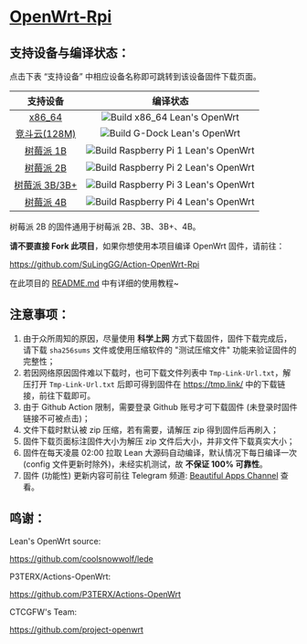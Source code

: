 # [OpenWrt-Rpi](https://github.com/SuLingGG/OpenWrt-Rpi)

## 支持设备与编译状态：

点击下表 “支持设备” 中相应设备名称即可跳转到该设备固件下载页面。

|                           支持设备                           |                           编译状态                           |
| :----------------------------------------------------------: | :----------------------------------------------------------: |
| [x86_64](https://github.com/SuLingGG/OpenWrt-Rpi/actions?query=workflow%3A%22Build+x86_64+Lean%27s+OpenWrt%22) | ![Build x86_64 Lean's OpenWrt](https://github.com/SuLingGG/OpenWrt-Rpi/workflows/Build%20x86_64%20Lean's%20OpenWrt/badge.svg) |
| [竞斗云(128M)](https://github.com/SuLingGG/OpenWrt-Rpi/actions?query=workflow%3A%22Build+G-Dock+Lean%27s+OpenWrt%22) | ![Build G-Dock Lean's OpenWrt](https://github.com/SuLingGG/OpenWrt-Rpi/workflows/Build%20G-Dock%20Lean's%20OpenWrt/badge.svg) |
| [树莓派 1B](https://github.com/SuLingGG/OpenWrt-Rpi/actions?query=workflow%3A%22Build+Raspberry+Pi+1+Lean%27s+OpenWrt%22) | ![Build Raspberry Pi 1 Lean's OpenWrt](https://github.com/SuLingGG/OpenWrt-Rpi/workflows/Build%20Raspberry%20Pi%201%20Lean's%20OpenWrt/badge.svg) |
| [树莓派 2B](https://github.com/SuLingGG/OpenWrt-Rpi/actions?query=workflow%3A%22Build+Raspberry+Pi+2+Lean%27s+OpenWrt%22) | ![Build Raspberry Pi 2 Lean's OpenWrt](https://github.com/SuLingGG/OpenWrt-Rpi/workflows/Build%20Raspberry%20Pi%202%20Lean's%20OpenWrt/badge.svg) |
| [树莓派 3B/3B+](https://github.com/SuLingGG/OpenWrt-Rpi/actions?query=workflow%3A%22Build+Raspberry+Pi+3+Lean%27s+OpenWrt%22) | ![Build Raspberry Pi 3 Lean's OpenWrt](https://github.com/SuLingGG/OpenWrt-Rpi/workflows/Build%20Raspberry%20Pi%203%20Lean's%20OpenWrt/badge.svg) |
| [树莓派 4B](https://github.com/SuLingGG/OpenWrt-Rpi/actions?query=workflow%3A%22Build+Raspberry+Pi+4+Lean%27s+OpenWrt%22) | ![Build Raspberry Pi 4 Lean's OpenWrt](https://github.com/SuLingGG/OpenWrt-Rpi/workflows/Build%20Raspberry%20Pi%204%20Lean's%20OpenWrt/badge.svg) |

树莓派 2B 的固件通用于树莓派 2B、3B、3B+、4B。

**请不要直接 Fork 此项目**，如果你想使用本项目编译 OpenWrt 固件，请前往：

<https://github.com/SuLingGG/Action-OpenWrt-Rpi>

在此项目的 [README.md](https://github.com/SuLingGG/Action-OpenWrt-Rpi/blob/master/README.md) 中有详细的使用教程~

## 注意事项：

1. 由于众所周知的原因，尽量使用 **科学上网** 方式下载固件，固件下载完成后，请下载 `sha256sums` 文件或使用压缩软件的 "测试压缩文件" 功能来验证固件的完整性；
2. 若因网络原因固件难以下载时，也可下载文件列表中 `Tmp-Link-Url.txt`，解压打开  `Tmp-Link-Url.txt` 后即可得到固件在 <https://tmp.link/> 中的下载链接，前往下载即可。
3. 由于 Github Action 限制，需要登录 Github 账号才可下载固件 (未登录时固件链接不可被点击)；
4. 文件下载时默认被 zip 压缩，若有需要，请解压 zip 得到固件后再刷入；
5. 固件下载页面标注固件大小为解压 zip 文件后大小，并非文件下载真实大小；
6. 固件在每天凌晨 02:00 拉取 Lean 大源码自动编译，默认情况下每日编译一次 (config 文件更新时除外)，未经实机测试，故 **不保证 100% 可靠性**。
7. 固件 (功能性) 更新内容可前往 Telegram 频道: [Beautiful Apps Channel](https://t.me/beautifulapps) 查看。

## 鸣谢：

Lean's OpenWrt source:

<https://github.com/coolsnowwolf/lede>

P3TERX/Actions-OpenWrt:

<https://github.com/P3TERX/Actions-OpenWrt>

CTCGFW's Team:

<https://github.com/project-openwrt>